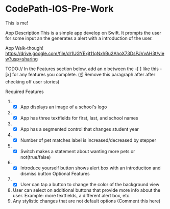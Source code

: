 # CodePath-IOS-Pre-Work
This is me!

App Description
This is a simple app develop on Swift. It prompts the user for some input an the generates a alert with a introduction of the user. 

App Walk-though!
https://drive.google.com/file/d/1UGYExjt11qNxhBu2AhoX73DsPJVvAH3t/view?usp=sharing



TODO:// In the Features section below, add an x between the -[ ] like this - [x] for any features you complete. (☝️ Remove this paragraph after after checking off user stories)

Required Features
1. -[x] App displays an image of a school's logo
2. -[x] App has three textfields for first, last, and school names
3. -[x] App has a segmented control that changes student year
4. -[x] Number of pet matches label is increased/decreased by stepper
5. -[x] Switch makes a statement about wanting more pets or not(true/false)
6. -[x] Introduce yourself button shows alert box with an introduciton and dismiss button
Optional Features
1. -[x] User can tap a button to change the color of the background view
3. User can select on additional buttons that provide more info about the user. Example: more textfields, a different alert box, etc.
4. Any stylistic changes that are not default options (Comment this here)
